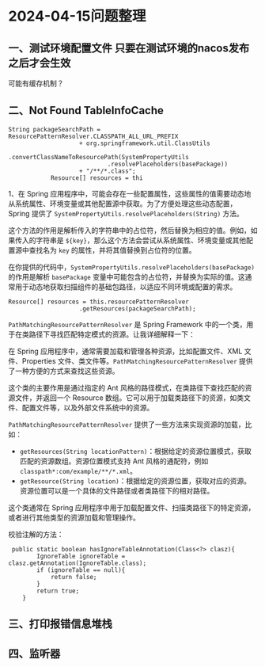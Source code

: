 # 2024-04-15问题整理

## 一、测试环境配置文件 只要在测试环境的nacos发布之后才会生效

可能有缓存机制？

## 二、Not Found TableInfoCache





```
String packageSearchPath = ResourcePatternResolver.CLASSPATH_ALL_URL_PREFIX
                    + org.springframework.util.ClassUtils
                    .convertClassNameToResourcePath(SystemPropertyUtils
                            .resolvePlaceholders(basePackage))
                    + "/**/*.class";
            Resource[] resources = thi
```

1、在 Spring 应用程序中，可能会存在一些配置属性，这些属性的值需要动态地从系统属性、环境变量或其他配置源中获取。为了方便处理这些动态配置，Spring 提供了 `SystemPropertyUtils.resolvePlaceholders(String)` 方法。

这个方法的作用是解析传入的字符串中的占位符，然后替换为相应的值。例如，如果传入的字符串是 `${key}`，那么这个方法会尝试从系统属性、环境变量或其他配置源中查找名为 `key` 的属性，并将其值替换到占位符的位置。

在你提供的代码中，`SystemPropertyUtils.resolvePlaceholders(basePackage)` 的作用是解析 `basePackage` 变量中可能包含的占位符，并替换为实际的值。这通常用于动态地获取扫描组件的基础包路径，以适应不同环境或配置的需求。



```
Resource[] resources = this.resourcePatternResolver
                    .getResources(packageSearchPath);
```

`PathMatchingResourcePatternResolver` 是 Spring Framework 中的一个类，用于在类路径下寻找匹配特定模式的资源。让我详细解释一下：

在 Spring 应用程序中，通常需要加载和管理各种资源，比如配置文件、XML 文件、Properties 文件、类文件等。`PathMatchingResourcePatternResolver` 提供了一种方便的方式来查找这些资源。

这个类的主要作用是通过指定的 Ant 风格的路径模式，在类路径下查找匹配的资源文件，并返回一个 Resource 数组。它可以用于加载类路径下的资源，如类文件、配置文件等，以及外部文件系统中的资源。

`PathMatchingResourcePatternResolver` 提供了一些方法来实现资源的加载，比如：

- `getResources(String locationPattern)`：根据给定的资源位置模式，获取匹配的资源数组。资源位置模式支持 Ant 风格的通配符，例如 `classpath*:com/example/**/*.xml`。
- `getResource(String location)`：根据给定的资源位置，获取对应的资源。资源位置可以是一个具体的文件路径或者类路径下的相对路径。

这个类通常在 Spring 应用程序中用于加载配置文件、扫描类路径下的特定资源，或者进行其他类型的资源加载和管理操作。



校验注解的方法：

```
 public static boolean hasIgnoreTableAnnotation(Class<?> clasz){
        IgnoreTable ignoreTable = clasz.getAnnotation(IgnoreTable.class);
        if (ignoreTable == null){
            return false;
        }
        return true;
    }
```



## 三、打印报错信息堆栈



## 四、监听器

